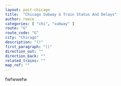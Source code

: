 ```yaml
---
layout: post-chicago
title:  "Chicago Subway G Train Status And Delays"
author: reece
categories: [ "chi", "subway" ]
route: "G"
route_code: "G"
city: "Chicago"
description: "()"
first_paragraph: "()"
direction_out: ""
direction_back: ""
related_trains: ""
map_ref: ""
---
```


fwfwwefw
